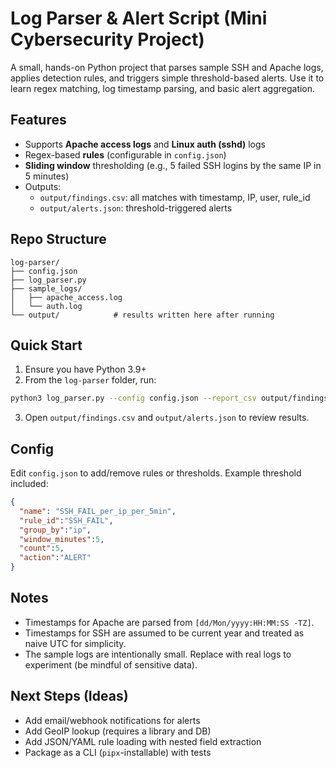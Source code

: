 # Log Parser & Alert Script (Mini Cybersecurity Project)

A small, hands-on Python project that parses sample SSH and Apache logs, applies detection rules, and triggers simple threshold-based alerts.
Use it to learn regex matching, log timestamp parsing, and basic alert aggregation.

## Features
- Supports **Apache access logs** and **Linux auth (sshd)** logs
- Regex-based **rules** (configurable in `config.json`)
- **Sliding window** thresholding (e.g., 5 failed SSH logins by the same IP in 5 minutes)
- Outputs:
  - `output/findings.csv`: all matches with timestamp, IP, user, rule_id
  - `output/alerts.json`: threshold-triggered alerts

## Repo Structure
```
log-parser/
├── config.json
├── log_parser.py
├── sample_logs/
│   ├── apache_access.log
│   └── auth.log
└── output/            # results written here after running
```

## Quick Start
1) Ensure you have Python 3.9+
2) From the `log-parser` folder, run:
```bash
python3 log_parser.py --config config.json --report_csv output/findings.csv --alerts_json output/alerts.json --verbose
```
3) Open `output/findings.csv` and `output/alerts.json` to review results.

## Config
Edit `config.json` to add/remove rules or thresholds. Example threshold included:
```json
{
  "name": "SSH_FAIL_per_ip_per_5min",
  "rule_id":"SSH_FAIL",
  "group_by":"ip",
  "window_minutes":5,
  "count":5,
  "action":"ALERT"
}
```

## Notes
- Timestamps for Apache are parsed from `[dd/Mon/yyyy:HH:MM:SS -TZ]`.
- Timestamps for SSH are assumed to be current year and treated as naive UTC for simplicity.
- The sample logs are intentionally small. Replace with real logs to experiment (be mindful of sensitive data).

## Next Steps (Ideas)
- Add email/webhook notifications for alerts
- Add GeoIP lookup (requires a library and DB)
- Add JSON/YAML rule loading with nested field extraction
- Package as a CLI (`pipx`-installable) with tests
